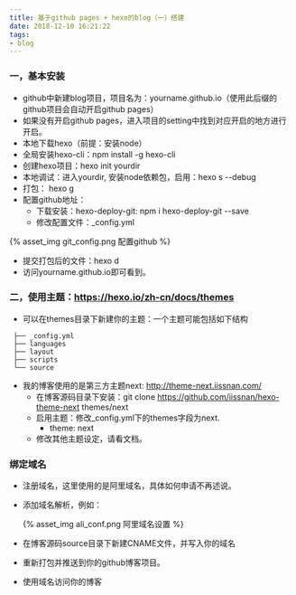 ```yaml
---
title: 基于github pages + hexo的blog（一）搭建
date: 2018-12-10 16:21:22
tags:
- blog
---
```


### 一，基本安装

+ github中新建blog项目，项目名为：yourname.github.io（使用此后缀的github项目会自动开启github pages）
+ 如果没有开启github pages，进入项目的setting中找到对应开启的地方进行开启。
+ 本地下载hexo（前提：安装node）
+ 全局安装hexo-cli：npm install -g hexo-cli
+ 创建hexo项目：hexo init yourdir
+ 本地调试：进入yourdir, 安装node依赖包，启用：hexo s --debug
+ 打包： hexo g
+ 配置github地址：
    - 下载安装：hexo-deploy-git: npm i hexo-deploy-git --save
    - 修改配置文件：_config.yml

{% asset_img git_config.png 配置github %}

+ 提交打包后的文件：hexo d
+ 访问yourname.github.io即可看到。

<!-- more -->

### 二，使用主题：https://hexo.io/zh-cn/docs/themes

+ 可以在themes目录下新建你的主题：一个主题可能包括如下结构
```
 ├── _config.yml
 ├── languages
 ├── layout
 ├── scripts
 └── source
```
+ 我的博客使用的是第三方主题next: http://theme-next.iissnan.com/
    + 在博客源码目录下安装：git clone https://github.com/iissnan/hexo-theme-next themes/next
    + 启用主题：修改_config.yml下的themes字段为next.
        - theme: next
    + 修改其他主题设定，请看文档。

### 绑定域名

+ 注册域名，这里使用的是阿里域名，具体如何申请不再述说。

+ 添加域名解析，例如：

  {% asset_img ali_conf.png 阿里域名设置 %}

+ 在博客源码source目录下新建CNAME文件，并写入你的域名
+ 重新打包并推送到你的github博客项目。
+ 使用域名访问你的博客
